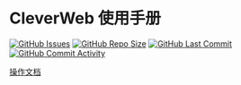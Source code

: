 # CleverWeb 使用手册

[![GitHub Issues](https://img.shields.io/github/issues/toquery/clever-web-guide.svg)](https://github.com/ToQuery/clever-web-guide/issues)
[![GitHub Repo Size](https://img.shields.io/github/repo-size/toquery/clever-web-guide.svg)](https://github.com/ToQuery/clever-web-guide)
[![GitHub Last Commit](https://img.shields.io/github/last-commit/ToQuery/clever-web-guide.svg)](https://github.com/ToQuery/clever-web-guide)
[![GitHub Commit Activity](https://img.shields.io/github/commit-activity/w/ToQuery/clever-web-guide.svg)](https://github.com/ToQuery/clever-web-guide)

[操作文档](https://toquery.github.io/CleverWeb/)


